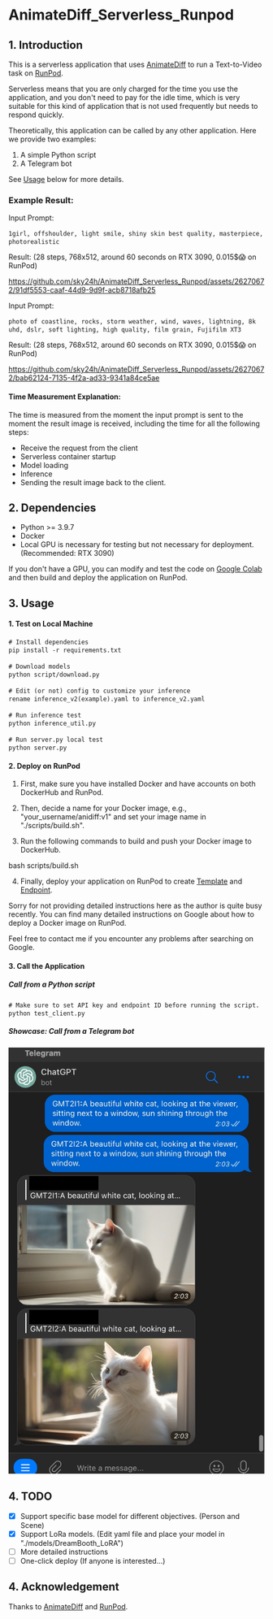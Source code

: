 # AnimateDiff_Serverless_Runpod

## 1. Introduction
This is a serverless application that uses [AnimateDiff](https://animatediff.github.io/) to run a Text-to-Video task on [RunPod](https://www.runpod.io/).

Serverless means that you are only charged for the time you use the application, and you don't need to pay for the idle time, which is very suitable for this kind of application that is not used frequently but needs to respond quickly.

Theoretically, this application can be called by any other application. Here we provide two examples:
1. A simple Python script
2. A Telegram bot

See [Usage](#Usage) below for more details.

### Example Result:
Input Prompt:
```
1girl, offshoulder, light smile, shiny skin best quality, masterpiece, photorealistic
```

Result:
(28 steps, 768x512, around 60 seconds on RTX 3090, 0.015$😱 on RunPod)


https://github.com/sky24h/AnimateDiff_Serverless_Runpod/assets/26270672/91df5553-caaf-44d9-9d9f-acb8718afb25



Input Prompt:
```
photo of coastline, rocks, storm weather, wind, waves, lightning, 8k uhd, dslr, soft lighting, high quality, film grain, Fujifilm XT3
```

Result:
(28 steps, 768x512, around 60 seconds on RTX 3090, 0.015$😱 on RunPod)


https://github.com/sky24h/AnimateDiff_Serverless_Runpod/assets/26270672/bab62124-7135-4f2a-ad33-9341a84ce5ae






#### Time Measurement Explanation:
The time is measured from the moment the input prompt is sent to the moment the result image is received, including the time for all the following steps:
- Receive the request from the client
- Serverless container startup
- Model loading
- Inference
- Sending the result image back to the client.

## 2. Dependencies
- Python >= 3.9.7
- Docker
- Local GPU is necessary for testing but not necessary for deployment. (Recommended: RTX 3090)

If you don't have a GPU, you can modify and test the code on [Google Colab](https://colab.research.google.com/) and then build and deploy the application on RunPod.

<a id="Usage"></a>
## 3. Usage
#### 1. Test on Local Machine
```
# Install dependencies
pip install -r requirements.txt

# Download models
python script/download.py

# Edit (or not) config to customize your inference
rename inference_v2(example).yaml to inference_v2.yaml

# Run inference test
python inference_util.py

# Run server.py local test
python server.py
```

#### 2. Deploy on RunPod
1. First, make sure you have installed Docker and have accounts on both DockerHub and RunPod.

2. Then, decide a name for your Docker image, e.g., "your_username/anidiff:v1" and set your image name in "./scripts/build.sh".

3. Run the following commands to build and push your Docker image to DockerHub.

bash scripts/build.sh


4. Finally, deploy your application on RunPod to create [Template](https://docs.runpod.io/docs/template-creation) and [Endpoint](https://docs.runpod.io/docs/autoscaling).

Sorry for not providing detailed instructions here as the author is quite busy recently. You can find many detailed instructions on Google about how to deploy a Docker image on RunPod.

Feel free to contact me if you encounter any problems after searching on Google.

#### 3. Call the Application
##### Call from a Python script
```
# Make sure to set API key and endpoint ID before running the script.
python test_client.py
```

##### Showcase: Call from a Telegram bot
![Example Result](./assets/telegram_bot_example.jpg)

## 4. TODO
- [x] Support specific base model for different objectives. (Person and Scene)
- [x] Support LoRa models. (Edit yaml file and place your model in "./models/DreamBooth_LoRA")
- [ ] More detailed instructions
- [ ] One-click deploy (If anyone is interested...)

## 4. Acknowledgement
Thanks to [AnimateDiff](https://animatediff.github.io/) and [RunPod](https://www.runpod.io/).
